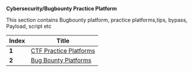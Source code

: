 **Cybersecurity/Bugbounty Practice Platform**

This section contains Bugbounty platform, practice platforms,tips, bypass, Payload, script etc

Index | Title
------| ------
**1** | [CTF Practice Platforms](/BugBountyCheatSheet/CTFPlatforms.md)
**2** | [Bug Bounty Platforms](/BugBountyCheatSheet/BBPlatforms.md)
